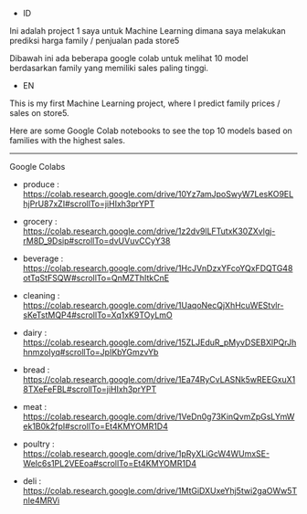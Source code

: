 - ID

Ini adalah project 1 saya untuk Machine Learning dimana saya melakukan prediksi harga family / penjualan pada store5

Dibawah ini ada beberapa google colab untuk melihat 10 model berdasarkan family yang memiliki sales paling tinggi.

- EN

This is my first Machine Learning project, where I predict family prices / sales on store5. 

Here are some Google Colab notebooks to see the top 10 models based on families with the highest sales.

---

Google Colabs

- produce : https://colab.research.google.com/drive/10Yz7amJpoSwyW7LesKO9ELhjPrU87xZI#scrollTo=jiHIxh3prYPT

- grocery : https://colab.research.google.com/drive/1z2dv9lLFTutxK30ZXvlgj-rM8D_9Dsip#scrollTo=dvUVuvCCyY38

- beverage : https://colab.research.google.com/drive/1HcJVnDzxYFcoYQxFDQTG48otTqStFSQW#scrollTo=QnMZThItkCnE

- cleaning : https://colab.research.google.com/drive/1UaqoNecQjXhHcuWEStvlr-sKeTstMQP4#scrollTo=Xq1xK9TOyLmO

- dairy : https://colab.research.google.com/drive/15ZLJEduR_pMyvDSEBXlPQrJhhnmzoIyq#scrollTo=JpIKbYGmzvYb

- bread : https://colab.research.google.com/drive/1Ea74RyCvLASNk5wREEGxuX18TXeFeFBL#scrollTo=jiHIxh3prYPT

- meat : https://colab.research.google.com/drive/1VeDn0g73KinQvmZpGsLYmWek1B0k2fpI#scrollTo=Et4KMYOMR1D4

- poultry : https://colab.research.google.com/drive/1pRyXLiGcW4WUmxSE-WeIc6s1PL2VEEoa#scrollTo=Et4KMYOMR1D4

- deli : https://colab.research.google.com/drive/1MtGiDXUxeYhj5twi2gaOWw5TnIe4MRVi




